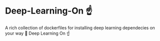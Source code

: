 # Deep-Learning-On :point_up:

A rich collection of dockerfiles for installing deep learning dependecies on your way :rocket: 
Deep Learning On :point_up:
